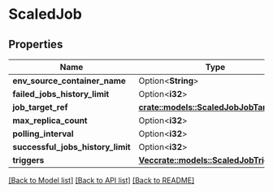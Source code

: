# ScaledJob

## Properties

Name | Type | Description | Notes
------------ | ------------- | ------------- | -------------
**env_source_container_name** | Option<**String**> |  | [optional]
**failed_jobs_history_limit** | Option<**i32**> |  | [optional]
**job_target_ref** | [**crate::models::ScaledJobJobTargetRef**](ScaledJob_jobTargetRef.md) |  | 
**max_replica_count** | Option<**i32**> |  | [optional]
**polling_interval** | Option<**i32**> |  | [optional]
**successful_jobs_history_limit** | Option<**i32**> |  | [optional]
**triggers** | [**Vec<crate::models::ScaledJobTriggers>**](ScaledJob_triggers.md) |  | 

[[Back to Model list]](../README.md#documentation-for-models) [[Back to API list]](../README.md#documentation-for-api-endpoints) [[Back to README]](../README.md)


